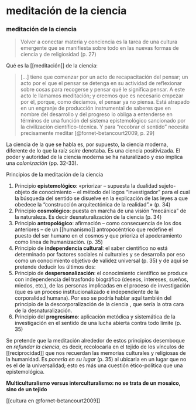 # meditación de la ciencia
### meditación de la ciencia
>Volver a conectar materia y conciencia es la tarea de una
cultura emergente que se manifiesta sobre todo en las nuevas formas de ciencia y de religiosidad (p. 27)

Qué es la [[meditación]] de la ciencia:
>\[...\] tiene que comenzar por un acto de recapacitación del pensar; un acto por el que el pensar se detenga en su actividad de reflexionar sobre cosas para recogerse y pensar qué le significa pensar. A este acto le llamamos meditación; y creemos que es necesario empezar por él, porque, como decíamos, el pensar ya no piensa. Está atrapado en un engranje de producción instrumental de saberes que en nombre del desarrollo y del progreso lo obliga a entenderse en términos de una función del sistema epistemológico sancionado por la civilización científico-técnica. Y para “recobrar el sentido” necesita precisamente meditar [@fornet-betancourt2009, p. 29]

La ciencia de la que se habla es, por supuesto, la ciencia moderna, diferente de lo que la raíz *scire* denotaba. Es una ciencia positivizada. El poder y autoridad de la ciencia moderna se ha naturalizado y eso implica una *colonización* (pp. 32-33).

Principios de la meditación de la ciencia
1. Principio **epistemológico**: «priorizar – supuesta la dualidad sujeto-objeto de conocimiento – el método del logos “investigador” para el cual la búsqueda del sentido se disuelve en la explicación de las leyes a que obedece la “construcción arquitectónica de la realidad”.» (p. 34)
2. Principio **cosmológico**: puesta en marcha de una visión “mecánica” de la naturaleza. Es decir desnaturalización de la ciencia (p. 34)
3. Principio **antropológico**: afirmación – como consecuencia de los dos anteriores – de un [[humanismo]] antropocéntrico que redefine el puesto del ser humano en el cosmos y que prioriza el apoderamiento como línea de humanización. (p. 35)
4. Principio de **independencia cultural**: el saber científico no está determinado por factores sociales ni culturales y se desarrolla por eso como un conocimiento objetivo de validez universal (p. 35) y de aquí se pretende deducir los últimos dos:
5. Principio de **despersonalización**: el conocimiento científico se produce con independencia del trasfondo biográfico (deseos, intereses, sueños, miedos, etc.), de las personas implicadas en el proceso de investigación (que es un proceso institucionalizado e independiente de la corporalidad humana). Por eso se podría hablar aquí también del principio de la descorporalización de la ciencia , que sería la otra cara de la desnaturalización.
6. Principio del **progresismo**: aplicación metódica y sistemática de la investigación en el sentido de una lucha abierta contra todo límite (p. 35)

Se pretende que la meditación alrededor de estos principios desemboque en *refundar la ciencia*, es decir, recolocarla en el tejido de los vínculos de [[reciprocidad]] que nos recuerdan las memorias culturales y religiosas de la humanidad. Es *ponerla en su lugar* (p. 35) al ubicarla en un lugar que no es el de la universalidad; esto es más una cuestión ético-política que una epistemológica. 

**Multiculturalismo versus interculturalismo: no se trata de un mosaico, sino de un tejido**

[[cultura en @fornet-betancourt2009]]